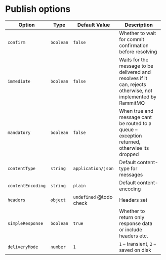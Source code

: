 # Publish options
| Option | Type | Default Value | Description |
|--------|------|---------------|-------------|
| `confirm` | `boolean` | `false` | Whether to wait for commit confirmation before resolving |
| `immediate` | `boolean` |  `false` | Waits for the message to be delivered and resolves if it can, rejects otherwise, not implemented by RammitMQ |
| `mandatory` | `boolean` | `false` | When true and message cant be routed to a queue – exception returned, otherwise its dropped |
| `contentType` | `string` | `application/json` | Default content-type for messages |
| `contentEncoding` | `string`| `plain` | Default content-encoding |
| `headers` | `object` | `undefined` @todo check | Headers set |
| `simpleResponse` | `boolean` | `true` | Whether to return only response data or include headers etc. |
| `deliveryMode` | `number` | `1` | `1` – transient, `2` – saved on disk | 
